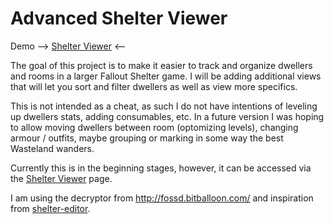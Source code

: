 # Advanced Shelter Viewer

Demo --> [Shelter Viewer](https://jake1164.github.io/ShelterViewer/) <--

The goal of this project is to make it easier to track and organize dwellers and rooms in a larger Fallout Shelter game. I will be adding additional views that will let you sort and filter dwellers as well as view more specifics.

This is not intended as a cheat, as such I do not have intentions of leveling up dwellers stats, adding consumables, etc.  In a future version I was hoping to allow moving dwellers between room (optomizing levels), changing armour / outfits, maybe grouping or marking in some way the best Wasteland wanders. 

Currently this is in the beginning stages, however, it can be accessed via the [Shelter Viewer](https://jake1164.github.io/ShelterViewer/) page.

I am using the decryptor from http://fossd.bitballoon.com/ and inspiration from [shelter-editor](https://github.com/rakion99/shelter-editor).


<!--START_SECTION:buy-me-a-coffee-->
<!--END_SECTION:buy-me-a-coffe-->
